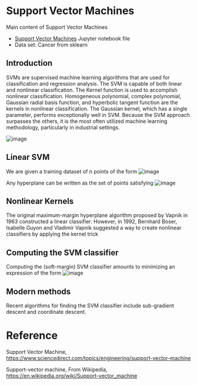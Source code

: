 # Support Vector Machines

Main content of Support Vector Machines

* [Support Vector Machines](/guides/content/editing-an-existing-page) Jupyter notebook file
* Data set: Cancer from sklearn
## Introduction 
SVMs are supervised machine learning algorithms that are used for classification and regression analysis. The SVM is capable of both linear and nonlinear classification. The Kernel function is used to accomplish nonlinear classification. Homogeneous polynomial, complex polynomial, Gaussian radial basis function, and hyperbolic tangent function are the kernels in nonlinear classification. The Gaussian kernel, which has a single parameter, performs exceptionally well in SVM. Because the SVM approach surpasses the others, it is the most often utilized machine learning methodology, particularly in industrial settings.

![image](https://user-images.githubusercontent.com/90750119/166839835-fef5ae18-f071-4752-b1bd-e8299d3cc02f.png)
## Linear SVM
We are given a training dataset of  n points of the form
![image](https://user-images.githubusercontent.com/90750119/166840062-47625800-e339-4995-ac11-2bd6f26d7b88.png)

Any hyperplane can be written as the set of points satisfying ![image](https://user-images.githubusercontent.com/90750119/166840139-3eff720d-8d26-45ff-bd7d-e4a15762b8b8.png)
## Nonlinear Kernels
The original maximum-margin hyperplane algorithm proposed by Vapnik in 1963 constructed a linear classifier. However, in 1992, Bernhard Boser, Isabelle Guyon and Vladimir Vapnik suggested a way to create nonlinear classifiers by applying the kernel trick 
## Computing the SVM classifier
Computing the (soft-margin) SVM classifier amounts to minimizing an expression of the form
![image](https://user-images.githubusercontent.com/90750119/166840238-6427b7f3-100c-4e95-9c42-c846826dbea2.png)

## Modern methods
Recent algorithms for finding the SVM classifier include sub-gradient descent and coordinate descent.
# Reference
Support Vector Machine, https://www.sciencedirect.com/topics/engineering/support-vector-machine

Support-vector machine, From Wikipedia, https://en.wikipedia.org/wiki/Support-vector_machine
